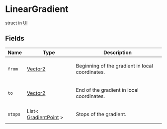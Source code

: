 # LinearGradient
struct in [UI](../UI.md)

## Fields
| Name | Type | Description |
|---|---|---|
| `from` | [Vector2](../Math/Vector2.md) | <p>Beginning of the gradient in local coordinates.</p> |
| `to` | [Vector2](../Math/Vector2.md) | <p>End of the gradient in local coordinates.</p> |
| `stops` | List< [GradientPoint](../UI/GradientPoint.md) > | <p>Stops of the gradient.</p> |
